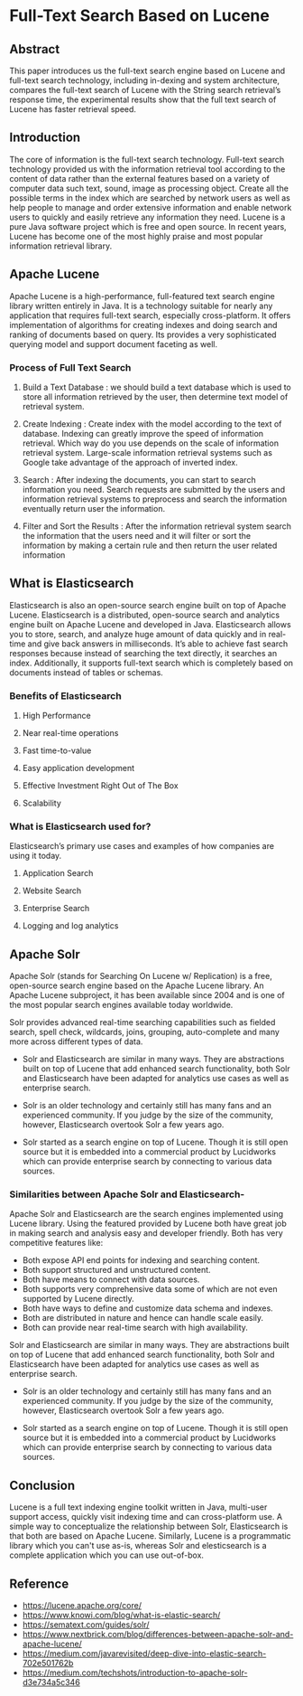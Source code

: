 # Full-Text Search Based on Lucene

## Abstract

This paper introduces us the full-text search engine based on Lucene and full-text search technology, including in-dexing and system architecture, compares the full-text search of Lucene with the String search retrieval’s response time, the experimental results show that the full text search of Lucene has faster retrieval speed.

## Introduction
The core of information is the full-text search technology. Full-text search technology provided us with the information retrieval tool according to the content of data rather than the external features based on a variety of computer data such text, sound, image as processing object. Create all the possible terms in the index which are searched by network users as well as help people to manage and order extensive information and enable network users to quickly and easily retrieve any information they need. Lucene is a pure Java software  project which is free and open source. In recent years, Lucene has become one of the most highly praise and most popular information retrieval library. 

## Apache Lucene

Apache Lucene is a high-performance, full-featured text search engine library written entirely in Java. It is a technology suitable for nearly any application that requires full-text search, especially cross-platform. It offers implementation of algorithms for creating indexes and doing search and ranking of documents based on query. Its provides a very sophisticated querying model and support document faceting as well.

### Process of Full Text Search

1. Build a Text Database :  we should build a text database which is used to store all information retrieved by the user, then determine
text model of retrieval system.

2. Create Indexing : Create index with the model according to the text of database. Indexing can greatly improve the speed of information retrieval. Which way do you use depends on the scale of information retrieval system. Large-scale information retrieval systems such as Google take advantage of the approach of inverted index. 

3. Search : After indexing the documents, you can start to search
information you need. Search requests are submitted by
the users and information retrieval systems to preprocess
and search the information eventually return user the
information.

4. Filter and Sort the Results :  After the information retrieval system search the information that the users need and it will filter or sort the
information by making a certain rule and then return the
user related information

## What is Elasticsearch 

Elasticsearch is also an open-source search engine built on top of Apache Lucene. Elasticsearch is a distributed, open-source search and analytics engine built on Apache Lucene and developed in Java. Elasticsearch allows you to store, search, and analyze huge amount of data quickly and in real-time and give back answers in milliseconds. It’s able to achieve fast search responses because instead of searching the text directly, it searches an index.   Additionally, it supports full-text search which is completely based on documents instead of tables or schemas.

### Benefits of Elasticsearch
1. High Performance 

2. Near real-time operations 

3. Fast time-to-value

4. Easy application development 
5. Effective Investment Right Out of The Box 

6. Scalability 
 
### What is Elasticsearch used for?

Elasticsearch’s primary use cases and examples of how companies are using it today.
1. Application Search 

2. Website Search

3. Enterprise Search

4. Logging and log analytics

## Apache Solr

Apache Solr (stands for Searching On Lucene w/ Replication) is a free, open-source search engine based on the Apache Lucene library. An Apache Lucene subproject, it has been available since 2004 and is one of the most popular search engines available today worldwide.

Solr provides advanced real-time searching capabilities such as fielded search, spell check, wildcards, joins, grouping, auto-complete and many more across different types of data.

- Solr and Elasticsearch are similar in many ways. They are abstractions built on top of Lucene that add enhanced search functionality, both Solr and Elasticsearch have been adapted for analytics use cases as well as enterprise search.
- Solr is an older technology and certainly still has many fans and an experienced community. If you judge by the size of the community, however, Elasticsearch overtook Solr a few years ago. 

- Solr started as a search engine on top of Lucene. Though it is still open source but it is embedded into a commercial product by Lucidworks which can provide enterprise search by connecting to various data sources.

### Similarities between Apache Solr and Elasticsearch-

Apache Solr and Elasticsearch are the search engines implemented using Lucene library. Using the featured provided by Lucene both have great job in making search and analysis easy and developer friendly. Both has very competitive features like:

- Both expose API end points for indexing and searching content.
- Both support structured and unstructured content.
- Both have means to connect with data sources.
- Both supports very comprehensive data some of which are not even supported by Lucene directly.
- Both have ways to define and customize data schema and indexes.
- Both are distributed in nature and hence can handle scale easily.
- Both can provide near real-time search with high availability.

Solr and Elasticsearch are similar in many ways. They are abstractions built on top of Lucene that add enhanced search functionality, both Solr and Elasticsearch have been adapted for analytics use cases as well as enterprise search.
- Solr is an older technology and certainly still has many fans and an experienced community. If you judge by the size of the community, however, Elasticsearch overtook Solr a few years ago. 

- Solr started as a search engine on top of Lucene. Though it is still open source but it is embedded into a commercial product by Lucidworks which can provide enterprise search by connecting to various data sources.


## Conclusion 

Lucene is a full text indexing engine toolkit written in
Java, multi-user support access, quickly visit indexing
time and can cross-platform use. A simple way to conceptualize the relationship between Solr, Elasticsearch is that both are based on Apache Lucene. Similarly, Lucene is a programmatic library which you can't use as-is, whereas Solr and elesticsearch is a complete application which you can use out-of-box.

## Reference
- https://lucene.apache.org/core/
- https://www.knowi.com/blog/what-is-elastic-search/
- https://sematext.com/guides/solr/
- https://www.nextbrick.com/blog/differences-between-apache-solr-and-apache-lucene/
- https://medium.com/javarevisited/deep-dive-into-elastic-search-702e501762b
- https://medium.com/techshots/introduction-to-apache-solr-d3e734a5c346
